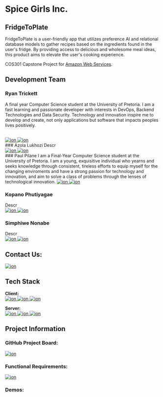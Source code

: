 # Spice Girls Inc. 
## FridgeToPlate

FridgeToPlate is a user-friendly app that utilizes preference AI and relational database models to gather recipes based on the ingredients found in the user's fridge. By providing access to delicious and wholesome meal ideas, this product aims to elevate the user's cooking experience.

COS301 Capstone Project for [Amazon Web Services](https://aws.amazon.com/).

## Development Team

### Ryan Trickett
A final year Computer Science student at the University of Pretoria. I am a fast learning and passionate developer with interests in DevOps, Backend Technologies and Data Security. Technology and innovation inspire me to develop and create, not only applications but software that impacts peoples lives positively.

<br>
<a href="https://github.com/ryanbasiltrickett">
    <img alt="ion" src="https://img.shields.io/badge/GitHub-100000?style=for-the-badge&logo=github&logoColor=white" />
</a>
<a href="https://www.linkedin.com/in/ryan-trickett/">
    <img alt="ion" src="https://img.shields.io/badge/LinkedIn-0077B5?style=for-the-badge&logo=linkedin&logoColor=white" />
</a><br>
### Azola Lukhozi
Descr
<br>
<a href="https://github.com/ryanbasiltrickett">
    <img alt="ion" src="https://img.shields.io/badge/GitHub-100000?style=for-the-badge&logo=github&logoColor=white" />
</a>
<a href="https://www.linkedin.com/in/ryan-trickett/">
    <img alt="ion" src="https://img.shields.io/badge/LinkedIn-0077B5?style=for-the-badge&logo=linkedin&logoColor=white" />
</a><br>
### Paul Pilane
I am a Final-Year Computer Science student at the University of Pretoria. I am a young, exquisitive individual who yearns and seeks knowledge through consistent, tireless efforts to equip myself for the changing enviroments and have a strong passion for technology and innovation, and aim to solve a class of problems through the lenses of technological innovation. 

<a href="https://github.com/PaulPilane">
    <img alt="ion" src="https://img.shields.io/badge/GitHub-100000?style=for-the-badge&logo=github&logoColor=white" />
</a>
<a href="https://www.linkedin.com/in/paul-pilane/">
    <img alt="ion" src="https://img.shields.io/badge/LinkedIn-0077B5?style=for-the-badge&logo=linkedin&logoColor=white" />
</a><br>

### Kopano Phutiyagae
Descr
<br>
<a href="https://github.com/ryanbasiltrickett">
    <img alt="ion" src="https://img.shields.io/badge/GitHub-100000?style=for-the-badge&logo=github&logoColor=white" />
</a>
<a href="https://www.linkedin.com/in/ryan-trickett/">
    <img alt="ion" src="https://img.shields.io/badge/LinkedIn-0077B5?style=for-the-badge&logo=linkedin&logoColor=white" />
</a><br>
### Simphiwe Nonabe
Descr
<br>
<a href="https://github.com/ryanbasiltrickett">
    <img alt="ion" src="https://img.shields.io/badge/GitHub-100000?style=for-the-badge&logo=github&logoColor=white" />
</a>
<a href="https://www.linkedin.com/in/ryan-trickett/">
    <img alt="ion" src="https://img.shields.io/badge/LinkedIn-0077B5?style=for-the-badge&logo=linkedin&logoColor=white" />
</a><br>

## Contact Us:
<a href="mailto: spicegirlsincorp@gmail.com">
    <img alt="ion" src="https://img.shields.io/badge/Gmail-D14836?style=for-the-badge&logo=gmail&logoColor=white" />
</a><br>

## Tech Stack

**Client:** <br>
<a href="https://angular.io/docs">
    <img alt="ion" src="https://img.shields.io/badge/Angular-DD0031?style=for-the-badge&logo=angular&logoColor=white" />
</a>
<a href="https://ionicframework.com/">
    <img alt="ion" src="https://img.shields.io/badge/Ionic-3880FF?style=for-the-badge&logo=ionic&logoColor=white" />
</a>
<a href="https://tailwindcss.com/">
    <img alt="ion" src="https://img.shields.io/badge/Tailwind_CSS-38B2AC?style=for-the-badge&logo=tailwind-css&logoColor=white" />
</a>

**Server:** <br>
<a href="https://spring.io/">
    <img alt="ion" src="https://img.shields.io/badge/Spring_Boot-F2F4F9?style=for-the-badge&logo=spring-boot" />
</a>
<a href="https://aws.amazon.com/">
    <img alt="ion" src="https://img.shields.io/badge/Amazon_AWS-FF9900?style=for-the-badge&logo=amazonaws&logoColor=white" />
</a>
<a href="https://graphql.org/">
    <img alt="ion" src="https://img.shields.io/badge/GraphQl-E10098?style=for-the-badge&logo=graphql&logoColor=white" />
</a><br>

## Project Information
### GitHub Project Board:
<a href="https://github.com/orgs/COS301-SE-2023/projects/5">
    <img alt="ion" src="https://img.shields.io/badge/GitHub-100000?style=for-the-badge&logo=github&logoColor=white" />
</a>

### Functional Requirements:
<a href="https://github.com/COS301-SE-2023/FridgeToPlate/wiki">
    <img alt="ion" src="https://img.shields.io/badge/GitHub-100000?style=for-the-badge&logo=github&logoColor=white" />
</a>

### Demos:
